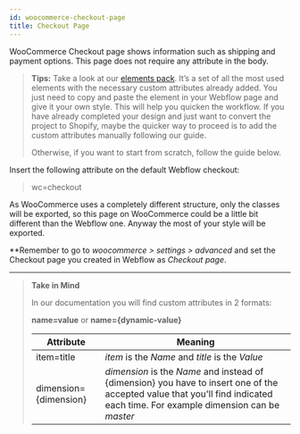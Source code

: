 ```yaml
---
id: woocommerce-checkout-page
title: Checkout Page
---
```


WooCommerce Checkout page shows information such as shipping and payment options. This page does not require any attribute in the body.

> **Tips:**
> Take a look at our [elements pack](https://preview.webflow.com/preview/webflow-to-shopify-elements?utm_medium=preview_link&utm_source=designer&utm_content=webflow-to-shopify-elements&preview=71280fc62c37d44b2222bbe7b9a3e953&mode=preview). It’s a set of all the most used elements with the necessary custom attributes already added. You just need to copy and paste the element in your Webflow page and give it your own style. This will help you quicken the workflow. If you have already completed your design and just want to convert the project to Shopify, maybe the quicker way to proceed is to add the custom attributes manually following our guide.
>
> Otherwise, if you want to start from scratch, follow the guide below.

Insert the following attribute on the default Webflow checkout:

> wc=checkout

As WooCommerce uses a completely different structure, only the classes will be exported, so this page on WooCommerce could be a little bit different than the Webflow one. Anyway the most of your style will be exported.

**Remember to go to *woocommerce > settings > advanced* and set the Checkout page you created in Webflow as *Checkout page*.

---------
> **Take in Mind**
>
> In our documentation you will find custom attributes in 2 formats:
>
> **name=value** or **name={dynamic-value}**
>
>
> **Attribute**             | **Meaning** | 
> -------------             | --------------- |
> | item=title              | *item* is the *Name* and *title* is the *Value* |
> | dimension={dimension}   | *dimension* is the *Name* and instead of {dimension} you have to insert one of the accepted value that you'll find indicated each time. For example dimension can be *master*|